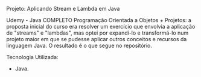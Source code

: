 Projeto: Aplicando Stream e Lambda em Java

Udemy - Java COMPLETO Programação Orientada a Objetos + Projetos: a proposta inicial do curso era resolver um exercício
que envolvia a aplicação de "streams" e "lambdas", mas optei por expandí-lo e transformá-lo num projeto maior em que
se pudesse aplicar outros conceitos e recursos da linguagem Java. O resultado é o que segue no repositório.

Tecnologia Utilizada:

- Java.
